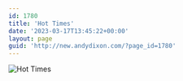 ```yaml
---
id: 1780
title: 'Hot Times'
date: '2023-03-17T13:45:22+00:00'
layout: page
guid: 'http://new.andydixon.com/?page_id=1780'
---
```


![Hot Times](https://i0.wp.com/assets.g8x2.ldn.idrivee2-23.com/posters/Hot%20Times%2001.jpg?w=1200&ssl=1 "Hot Times")